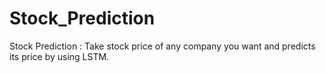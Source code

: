 # Stock_Prediction
Stock Prediction :
Take stock price of any company you
want and predicts its price by using LSTM.
